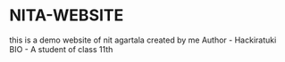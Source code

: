 # NITA-WEBSITE
this is a demo website of nit agartala created by me
Author - Hackiratuki
BIO - A student of class 11th

